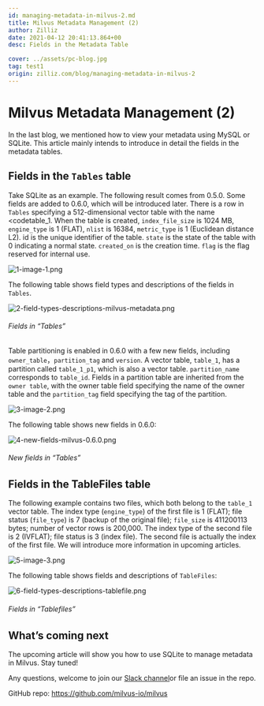 ```yaml
---
id: managing-metadata-in-milvus-2.md
title: Milvus Metadata Management (2)
author: Zilliz
date: 2021-04-12 20:41:13.864+00
desc: Fields in the Metadata Table

cover: ../assets/pc-blog.jpg
tag: test1
origin: zilliz.com/blog/managing-metadata-in-milvus-2
---
```


# Milvus Metadata Management (2)

In the last blog, we mentioned how to view your metadata using MySQL or SQLite. This article mainly intends to introduce in detail the fields in the metadata tables.

## Fields in the <code>Tables</code> table

Take SQLite as an example. The following result comes from 0.5.0. Some fields are added to 0.6.0, which will be introduced later. There is a row in <code>Tables</code> specifying a 512-dimensional vector table with the name <codetable_1</code>. When the table is created, <code>index_file_size</code> is 1024 MB, <code>engine_type</code> is 1 (FLAT), <code>nlist</code> is 16384, <code>metric_type</code> is 1 (Euclidean distance L2). id is the unique identifier of the table. <code>state</code> is the state of the table with 0 indicating a normal state. <code>created_on</code> is the creation time. <code>flag</code> is the flag reserved for internal use.

![1-image-1.png](https://zilliz-cms.s3.us-west-2.amazonaws.com/1_image_1_be4ca78ccb.png)

The following table shows field types and descriptions of the fields in <code>Tables</code>.

![2-field-types-descriptions-milvus-metadata.png](https://zilliz-cms.s3.us-west-2.amazonaws.com/2_field_types_descriptions_milvus_metadata_d0b068c413.png)

###### Fields in “Tables”

Table partitioning is enabled in 0.6.0 with a few new fields, including <code>owner_table</code>，<code>partition_tag</code> and <code>version</code>. A vector table, <code>table_1</code>, has a partition called <code>table_1_p1</code>, which is also a vector table. <code>partition_name</code> corresponds to <code>table_id</code>. Fields in a partition table are inherited from the <code>owner table</code>, with the owner table field specifying the name of the owner table and the <code>partition_tag</code> field specifying the tag of the partition.

![3-image-2.png](https://zilliz-cms.s3.us-west-2.amazonaws.com/3_image_2_a2a8bbc9ae.png)

The following table shows new fields in 0.6.0:

![4-new-fields-milvus-0.6.0.png](https://zilliz-cms.s3.us-west-2.amazonaws.com/4_new_fields_milvus_0_6_0_bb82bfaadf.png)

###### New fields in “Tables”

## Fields in the TableFiles table

The following example contains two files, which both belong to the <code>table_1</code> vector table. The index type (<code>engine_type</code>) of the first file is 1 (FLAT); file status (<code>file_type</code>) is 7 (backup of the original file); <code>file_size</code> is 411200113 bytes; number of vector rows is 200,000. The index type of the second file is 2 (IVFLAT); file status is 3 (index file). The second file is actually the index of the first file. We will introduce more information in upcoming articles.

![5-image-3.png](https://zilliz-cms.s3.us-west-2.amazonaws.com/5_image_3_5e22c937ed.png)

The following table shows fields and descriptions of <code>TableFiles</code>:

![6-field-types-descriptions-tablefile.png](https://zilliz-cms.s3.us-west-2.amazonaws.com/6_field_types_descriptions_tablefile_7a7b57d715.png)

###### Fields in “Tablefiles”

## What’s coming next

The upcoming article will show you how to use SQLite to manage metadata in Milvus. Stay tuned!

Any questions, welcome to join our [Slack channel](https://join.slack.com/t/milvusio/shared_invite/enQtNzY1OTQ0NDI3NjMzLWNmYmM1NmNjOTQ5MGI5NDhhYmRhMGU5M2NhNzhhMDMzY2MzNDdlYjM5ODQ5MmE3ODFlYzU3YjJkNmVlNDQ2ZTk)or file an issue in the repo.

GitHub repo: https://github.com/milvus-io/milvus
